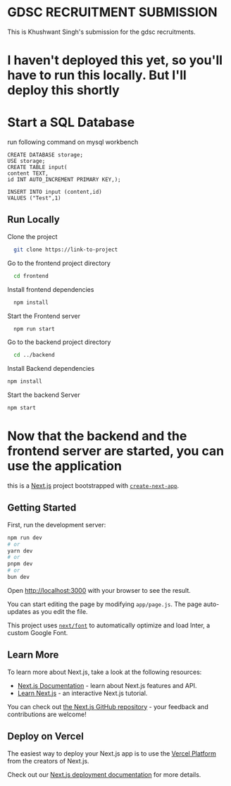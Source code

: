 
# GDSC RECRUITMENT SUBMISSION

This is Khushwant Singh's submission for the gdsc recruitments.

# I haven't deployed this yet, so you'll have to run this locally. But I'll deploy this shortly

# Start a SQL Database 
run following command on mysql workbench
```mysql workbench
CREATE DATABASE storage;
USE storage;
CREATE TABLE input(
content TEXT,
id INT AUTO_INCREMENT PRIMARY KEY,);

INSERT INTO input (content,id)
VALUES ("Test",1)
```

## Run Locally

Clone the project

```bash
  git clone https://link-to-project
```

Go to the frontend project directory

```bash
  cd frontend
```

Install frontend dependencies

```bash
  npm install
```

Start the Frontend server

```bash
  npm run start
```
Go to the backend project directory

```bash
  cd ../backend
```
Install Backend dependencies

```bash
npm install
```
Start the backend Server

```bash
npm start
```
# Now that the backend and the frontend server are started, you can use the application



this is a [Next.js](https://nextjs.org/) project bootstrapped with [`create-next-app`](https://github.com/vercel/next.js/tree/canary/packages/create-next-app).

## Getting Started

First, run the development server:

```bash
npm run dev
# or
yarn dev
# or
pnpm dev
# or
bun dev
```

Open [http://localhost:3000](http://localhost:3000) with your browser to see the result.

You can start editing the page by modifying `app/page.js`. The page auto-updates as you edit the file.

This project uses [`next/font`](https://nextjs.org/docs/basic-features/font-optimization) to automatically optimize and load Inter, a custom Google Font.

## Learn More

To learn more about Next.js, take a look at the following resources:

- [Next.js Documentation](https://nextjs.org/docs) - learn about Next.js features and API.
- [Learn Next.js](https://nextjs.org/learn) - an interactive Next.js tutorial.

You can check out [the Next.js GitHub repository](https://github.com/vercel/next.js/) - your feedback and contributions are welcome!

## Deploy on Vercel

The easiest way to deploy your Next.js app is to use the [Vercel Platform](https://vercel.com/new?utm_medium=default-template&filter=next.js&utm_source=create-next-app&utm_campaign=create-next-app-readme) from the creators of Next.js.

Check out our [Next.js deployment documentation](https://nextjs.org/docs/deployment) for more details.


